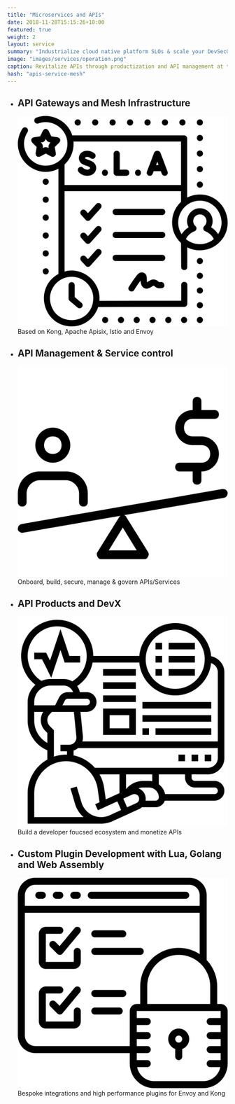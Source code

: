 ```yaml
---
title: "Microservices and APIs"
date: 2018-11-28T15:15:26+10:00
featured: true
weight: 2
layout: service
summary: "Industrialize cloud native platform SLOs & scale your DevSecOps in an SRE model."
image: "images/services/operation.png"
caption: Revitalize APIs through productization and API management at the core
hash: "apis-service-mesh"
---
```



- <div class="text-center platform-strategy"><h2 class="api-service-title">API Gateways and Mesh Infrastructure</h2><span class="icon-serv py-2"><img src="../images/icons/slo.svg" /></span> Based on Kong, Apache Apisix, Istio and Envoy</div> 
- <div class="text-center platform-strategy"><h2 class="api-service-title">API Management & Service control</h2><span class="icon-serv py-2"><img src="../images/icons/scaling.svg" /></span> Onboard, build, secure, manage & govern APIs/Services</div>
- <div class="text-center platform-strategy"><h2 class="api-service-title">API Products and DevX</h2><span class="icon-serv py-2"><img src="../images/icons/monitoring.svg" /></span> Build a developer foucsed ecosystem and monetize APIs</div>
- <div class="text-center platform-strategy"><h2 class="api-service-title">Custom Plugin Development with Lua, Golang and Web Assembly</h2><span class="icon-serv py-2"><img src="../images/icons/secops.svg" /></span> Bespoke integrations and high performance plugins for Envoy and Kong </div>

